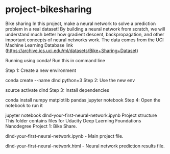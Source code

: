 # project-bikesharing
 Bike sharing
In this project,  make a neural network to solve a prediction problem in a real dataset! By building a neural network from scratch, we  will understand much better how gradient descent, backpropagation, and other important concepts of neural networks work. 
The data comes from the UCI Machine Learning Database link (https://archive.ics.uci.edu/ml/datasets/Bike+Sharing+Dataset)


Running using conda!
Run this in command line

Step 1: Create a new environment

conda create --name dlnd python=3
Step 2: Use the new env

source activate dlnd
Step 3: Install dependencies

conda install numpy matplotlib pandas jupyter notebook
Step 4: Open the notebook to run it

jupyter notebook dlnd-your-first-neural-network.ipynb
Project structure
This folder contains files for Udacity Deep Laerning Foundations Nanodegree Project 1: Bike Share.

dlnd-your-first-neural-network.ipynb - Main project file.

dlnd-your-first-neural-network.html - Neural network prediction results file.

